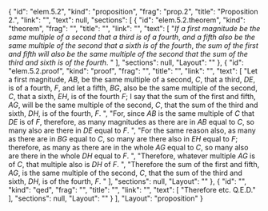 {
  "id": "elem.5.2",
  "kind": "proposition",
  "frag": "prop.2",
  "title": "Proposition 2.",
  "link": "",
  "text": null,
  "sections": [
    {
      "id": "elem.5.2.theorem",
      "kind": "theorem",
      "frag": "",
      "title": "",
      "link": "",
      "text": [
        "<var>If a first magnitude be the same multiple of a second that a third is of a fourth</var>, <var>and a fifth also be the same multiple of the second that a sixth is of the fourth</var>, <var>the sum of the first and fifth will also be the same multiple of the second that the sum of the third and sixth is of the fourth</var>. "
      ],
      "sections": null,
      "Layout": ""
    },
    {
      "id": "elem.5.2.proof",
      "kind": "proof",
      "frag": "",
      "title": "",
      "link": "",
      "text": [
        "Let a first magnitude, <var>AB</var>, be the same multiple of a second, <var>C</var>, that a third, <var>DE</var>, is of a fourth, <var>F</var>, and let a fifth, <var>BG</var>, also be the same multiple of the second, <var>C</var>, that a sixth, <var>EH</var>, is of the fourth <var>F</var>;  I say that the sum of the first and fifth, <var>AG</var>, will be the same multiple of the second, <var>C</var>, that the sum of the third and sixth, <var>DH</var>, is of the fourth, <var>F</var>. ",
        "For, since <var>AB</var> is the same multiple of <var>C</var> that <var>DE</var> is of <var>F</var>, therefore, as many magnitudes as there are in <var>AB</var> equal to <var>C</var>, so many also are there in <var>DE</var> equal to <var>F</var>. ",
        "For the same reason also, as many as there are in <var>BG</var> equal to <var>C</var>, so many are there also in <var>EH</var> equal to <var>F</var>; therefore, as many as there are in the whole <var>AG</var> equal to <var>C</var>, so many also are there in the whole <var>DH</var> equal to <var>F</var>. ",
        "Therefore, whatever multiple <var>AG</var> is of <var>C</var>, that multiple also is <var>DH</var> of <var>F</var>. ",
        "Therefore the sum of the first and fifth, <var>AG</var>, is the same multiple of the second, <var>C</var>, that the sum of the third and sixth, <var>DH</var>, is of the fourth, <var>F</var>. "
      ],
      "sections": null,
      "Layout": ""
    },
    {
      "id": "",
      "kind": "qed",
      "frag": "",
      "title": "",
      "link": "",
      "text": [
        "Therefore etc. Q.E.D."
      ],
      "sections": null,
      "Layout": ""
    }
  ],
  "Layout": "proposition"
}
